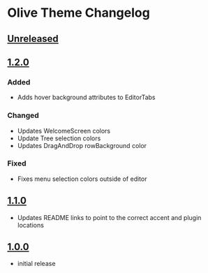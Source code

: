 # Olive Theme Changelog

## [Unreleased]

## [1.2.0]
### Added
- Adds hover background attributes to EditorTabs
### Changed
- Updates WelcomeScreen colors
- Update Tree selection colors
- Updates DragAndDrop rowBackground color
### Fixed
- Fixes menu selection colors outside of editor

## [1.1.0]

- Updates README links to point to the correct accent and plugin locations

## [1.0.0]

- initial release

[Unreleased]: https://github.com/JoshMcRose/intellij-olive-theme/compare/v1.2.0...HEAD
[1.2.0]: https://github.com/JoshMcRose/intellij-olive-theme/compare/v1.1.0...v1.2.0
[1.1.0]: https://github.com/JoshMcRose/intellij-olive-theme/compare/v1.0.0...v1.1.0
[1.0.0]: https://github.com/JoshMcRose/intellij-olive-theme/commits/v1.0.0